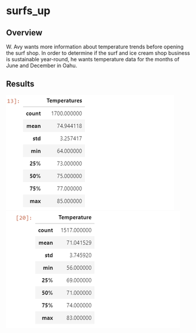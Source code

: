 # surfs_up

## Overview
W. Avy wants more information about temperature trends before opening the surf shop. In order to determine if the surf and ice cream shop business is sustainable year-round, he wants temperature data for the months of June and December in Oahu.

## Results

![line_image](resources/June_temp.png)
![line_image](resources/dec_temp.png)

